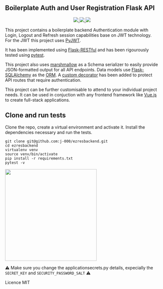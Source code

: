 ## Boilerplate Auth and User Registration Flask API

<p align="center">
  <a href="https://github.com/j-000/ezresbackend/blob/master/LICENSE">
    <img src="https://img.shields.io/apm/l/vim-mode?color=blue&style=flat-square" />
  </a>
  <a href="https://www.python.org/">
    <img src="https://img.shields.io/badge/built%20with-Python-blue.svg?style=flat-square" />
  </a>
  <a href="https://docs.pytest.org/en/latest/">
    <img src="https://img.shields.io/badge/tested%20with-Pytest-green.svg?style=flat-square" />
  </a>
</p>


This project contains a boilerplate backend Authentication module with Login, Logout and Refresh session capabilities base on JWT technology. For the JWT this project uses [PyJWT](https://pyjwt.readthedocs.io/en/latest/).

It has been implemented using [Flask-RESTful](https://flask-restful.readthedocs.io/en/latest/) and has been rigourously tested using [pytest](https://docs.pytest.org/en/latest/).

This project also uses [marshmallow](https://marshmallow.readthedocs.io/en/stable/) as a Schema serializer to easily provide JSON-formatted output for all API endpoints. Data models use [Flask-SQLAlchemy](https://flask-sqlalchemy.palletsprojects.com/en/2.x/) as the [ORM](https://en.wikipedia.org/wiki/Object-relational_mapping). A [custom decorator](https://github.com/j-000/ezresbackend/blob/master/decorators.py) has been added to protect API routes that require authentication.

This project can be further customisable to attend to your individual project needs. It can be used in conjuction with any frontend framework like [Vue.js](https://vuejs.org/) to create full-stack applications.

## Clone and run tests
Clone the repo, create a virtual environment and activate it. Install the dependencies necessary and run the tests.
```
git clone git@github.com:j-000/ezresbackend.git
cd ezresbackend
virtualenv venv
source venv/bin/activate
pip install -r requirements.txt
pytest -v
```
<img src="https://github.com/j-000/ezresbackend/blob/master/repo/tests.png" height="300"/>

:warning: Make sure you change the applicationsecrets.py details, expecially the `SECRET_KEY` and `SECURITY_PASSWORD_SALT` :warning:

Licence MIT